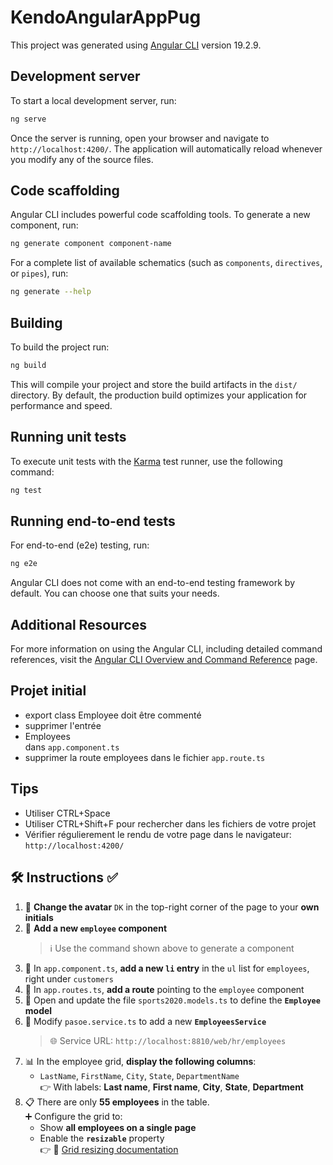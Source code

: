 # KendoAngularAppPug

This project was generated using [Angular CLI](https://github.com/angular/angular-cli) version 19.2.9.

## Development server

To start a local development server, run:

```bash
ng serve
```

Once the server is running, open your browser and navigate to `http://localhost:4200/`. The application will automatically reload whenever you modify any of the source files.

## Code scaffolding

Angular CLI includes powerful code scaffolding tools. To generate a new component, run:

```bash
ng generate component component-name
```

For a complete list of available schematics (such as `components`, `directives`, or `pipes`), run:

```bash
ng generate --help
```

## Building

To build the project run:

```bash
ng build
```

This will compile your project and store the build artifacts in the `dist/` directory. By default, the production build optimizes your application for performance and speed.

## Running unit tests

To execute unit tests with the [Karma](https://karma-runner.github.io) test runner, use the following command:

```bash
ng test
```

## Running end-to-end tests

For end-to-end (e2e) testing, run:

```bash
ng e2e
```

Angular CLI does not come with an end-to-end testing framework by default. You can choose one that suits your needs.

## Additional Resources

For more information on using the Angular CLI, including detailed command references, visit the [Angular CLI Overview and Command Reference](https://angular.dev/tools/cli) page.








## Projet initial
- export class Employee doit être commenté
- supprimer l'entrée <li class="nav"><a routerLink="/employees" routerLinkActive="active">Employees</a></li> dans `app.component.ts` 
- supprimer la route employees dans le fichier `app.route.ts` 




## Tips 

- Utiliser CTRL+Space
- Utiliser CTRL+Shift+F pour rechercher dans les fichiers de votre projet
- Vérifier régulierement le rendu de votre page dans le navigateur: `http://localhost:4200/`

## 🛠️ Instructions ✅

1. 👤 **Change the avatar** `DK` in the top-right corner of the page to your **own initials**
2. 🧩 **Add a new `employee` component**  
   > ℹ️ Use the command shown above to generate a component
3. 📄 In `app.component.ts`, **add a new `li` entry** in the `ul` list for `employees`, right under `customers`
4. 🧭 In `app.routes.ts`, **add a route** pointing to the `employee` component
5. 🧬 Open and update the file `sports2020.models.ts` to define the **`Employee` model**
6. 🔧 Modify `pasoe.service.ts` to add a new **`EmployeesService`**  
   > 🌐 Service URL: `http://localhost:8810/web/hr/employees`
7. 📊 In the employee grid, **display the following columns**:  
   - `LastName`, `FirstName`, `City`, `State`, `DepartmentName`  
   👉 With labels: **Last name**, **First name**, **City**, **State**, **Department**
8. 📋 There are only **55 employees** in the table.  
   ➕ Configure the grid to:
   - Show **all employees on a single page**
   - Enable the **`resizable`** property  
     👉 🔗 [Grid resizing documentation](https://www.telerik.com/kendo-angular-ui/components/grid/resizing-the-grid)
